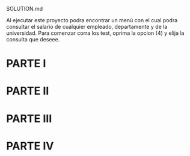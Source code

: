 SOLUTION.md

Al ejecutar este proyecto podra encontrar un menú con el cual podra consultar el salario de cualquier empleado, departamente y de la universidad. Para comenzar corra los test, oprima la opcion (4) y elija la consulta que deseee.

# PARTE I

# PARTE II

# PARTE III

# PARTE IV
